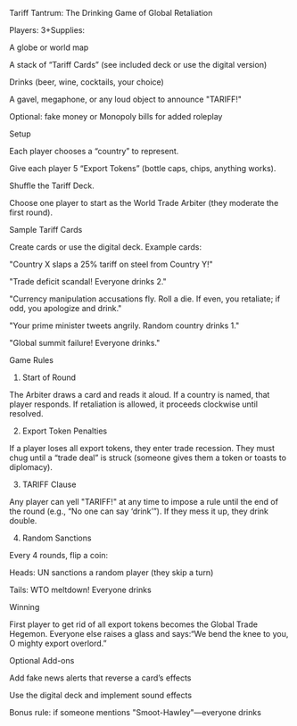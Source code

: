 Tariff Tantrum: The Drinking Game of Global Retaliation

Players: 3+Supplies:

A globe or world map

A stack of “Tariff Cards” (see included deck or use the digital version)

Drinks (beer, wine, cocktails, your choice)

A gavel, megaphone, or any loud object to announce "TARIFF!"

Optional: fake money or Monopoly bills for added roleplay

Setup

Each player chooses a “country” to represent.

Give each player 5 “Export Tokens” (bottle caps, chips, anything works).

Shuffle the Tariff Deck.

Choose one player to start as the World Trade Arbiter (they moderate the first round).

Sample Tariff Cards

Create cards or use the digital deck. Example cards:

"Country X slaps a 25% tariff on steel from Country Y!"

"Trade deficit scandal! Everyone drinks 2."

"Currency manipulation accusations fly. Roll a die. If even, you retaliate; if odd, you apologize and drink."

"Your prime minister tweets angrily. Random country drinks 1."

"Global summit failure! Everyone drinks."

Game Rules

1. Start of Round

The Arbiter draws a card and reads it aloud. If a country is named, that player responds. If retaliation is allowed, it proceeds clockwise until resolved.

2. Export Token Penalties

If a player loses all export tokens, they enter trade recession. They must chug until a “trade deal” is struck (someone gives them a token or toasts to diplomacy).

3. TARIFF Clause

Any player can yell "TARIFF!" at any time to impose a rule until the end of the round (e.g., “No one can say ‘drink’”). If they mess it up, they drink double.

4. Random Sanctions

Every 4 rounds, flip a coin:

Heads: UN sanctions a random player (they skip a turn)

Tails: WTO meltdown! Everyone drinks

Winning

First player to get rid of all export tokens becomes the Global Trade Hegemon. Everyone else raises a glass and says:“We bend the knee to you, O mighty export overlord.”

Optional Add-ons

Add fake news alerts that reverse a card’s effects

Use the digital deck and implement sound effects

Bonus rule: if someone mentions "Smoot-Hawley"—everyone drinks
